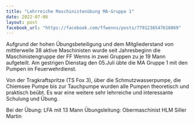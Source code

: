 ```yaml
---
title: "Lehrreiche Maschinistenübung MA-Gruppe 1"
date: 2022-07-06
layout: post
facebook_url: "https://facebook.com/ffwenns/posts/7791236547618069"
---
```


Aufgrund der hohen Übungsbeteiligung und dem Mitgliederstand von mittlerweile 38 aktive Maschinisten wurde seit Jahresbeginn die Maschinistengruppe der FF Wenns in zwei Gruppen zu je 19 Mann aufgeteilt. Am gestrigen Dienstag den 05.Juli übte die MA Gruppe 1 mit den Pumpen im Feuerwehrdienst.

Von der Tragkraftspritze (TS Fox 3), über die Schmutzwasserpumpe, die Chiemsee Pumpe bis zur Tauchpumpe wurden alle Pumpen theoretisch und praktisch beübt. Es war eine weitere sehr lehrreiche und interessante Schulung und Übung.

Bei der Übung:
LFA mit 13 Mann
Übungsleitung: Obermaschinist HLM Siller Martin